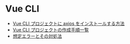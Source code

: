 # Vue CLI

- [Vue CLI プロジェクトに axios をインストールする方法](https://github.com/KeiTaylor0606/How-to-built-environment/blob/main/VueCLI/axios.md)
- [Vue CLI プロジェクトの作成手順一覧](https://github.com/KeiTaylor0606/How-to-built-environment/blob/main/VueCLI/project_for_wsl2.md)
- [想定エラーとその対処法](https://github.com/KeiTaylor0606/How-to-built-environment/blob/main/VueCLI/trouble.md)
